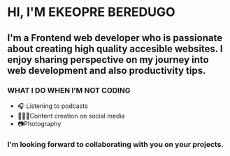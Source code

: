 # HI, I'M EKEOPRE BEREDUGO
## I'm a Frontend web developer who is passionate about creating high quality accesible websites. I enjoy sharing perspective on my journey into web development and also productivity tips.

### WHAT I DO WHEN I'M NOT CODING

* 🎧 Listening to podcasts
* 🧑🏻‍💻Content creation on social media
* 📷Photography

### I'm looking forward to collaborating with you on your projects.  


